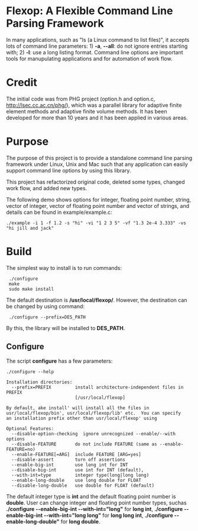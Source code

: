 # Flexop: A Flexible Command Line Parsing Framework

In many applications, such as "ls (a Linux command to list files)", it accepts lots of command line parameters: 1) **-a**, **--all**: do not ignore entries starting with; 2) **-l**: use a long listing format. Command line options are important tools for manupulating applications and for automation of work flow.


# Credit
The initial code was from PHG project (option.h and option.c, http://lsec.cc.ac.cn/phg/), which was a parallel library for adaptive finite element methods and adaptive finite volume methods. It has been developed for more than 10 years and it has been applied in various areas.

# Purpose
The purpose of this project is to provide a standalone command line parsing framework under Linux, Unix and Mac such that any application can easily support command line options by using this library.

This project has refactorized original code, deleted some types, changed work flow, and added new types.

The following demo shows options for integer, floating point number, string, vector of integer, vector of floating point number and vector of strings, and details can be found in example/example.c:
```
./example -i 1 -f 1.2 -s "hi" -vi "1 2 3 5" -vf "1.3 2e-4 3.333" -vs "hi jill and jack"

```

# Build
The simplest way to install is to run commands:
```
 ./configure
 make
 sudo make install
```

The default destination is **/usr/local/flexop/**. However, the destination can be changed by using command:
```
 ./configure --prefix=DES_PATH
```

By this, the library will be installed to **DES_PATH**.


## Configure
The script **configure** has a few parameters:
```
./configure --help

Installation directories:
  --prefix=PREFIX         install architecture-independent files in PREFIX
                          [/usr/local/flexop]

By default, ake install' will install all the files in
usr/local/flexop/bin', usr/local/flexop/lib' etc.  You can specify
an installation prefix other than usr/local/flexop' using 

Optional Features:
  --disable-option-checking  ignore unrecognized --enable/--with options
  --disable-FEATURE       do not include FEATURE (same as --enable-FEATURE=no)
  --enable-FEATURE[=ARG]  include FEATURE [ARG=yes]
  --disable-assert        turn off assertions
  --enable-big-int        use long int for INT
  --disable-big-int       use int for INT (default),
  --with-int=type         integer type(long|long long)
  --enable-long-double    use long double for FLOAT
  --disable-long-double   use double for FLOAT (default)

```

The default integer type is **int** and the default floating point number is **double**. User can change integer and floating point number types, suchas **./configure --enable-big-int --with-int="long"** for **long int**, **./configure --enable-big-int --with-int="long long"** for **long long int**, **./configure --enable-long-double"** for **long double**.
